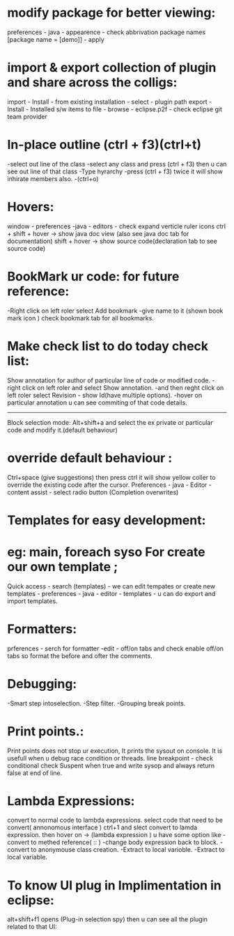 modify package for better viewing:
============
preferences - java - appearence - check abbrivation package names [package name = [demo]] - apply

import & export collection of plugin and share across the colligs:
=======================
import - Install - from existing installation - select - plugin path 
export - Install - Installed s/w items to file - browse - eclipse.p2f - check eclipse git team provider

In-place outline (ctrl + f3)(ctrl+t)
================
-select out line of the class
-select any class and press (ctrl + f3) then u can see out line of that class
-Type hyrarchy
-press (ctrl + f3) twice it will show inhirate members also.
-(ctrl+o)

Hovers:
========
window - preferences -java - editors - check expand verticle ruler icons
ctrl + shift + hover -> show java doc view (also see java doc tab for documentation)
shift + hover -> show source code(declaration tab to see source code)


BookMark ur code: for future reference:
========================================
-Right click on left roler select Add bookmark -give name to it (shown book mark icon ) check bookmark tab for all bookmarks.

Make check list to do today check list:
========================================

Show annotation for author of particular line of code or modified code.
-right click on left roler and select Show annotation.
-and then reght click on  left roler select Revision - show Id(have multiple options).
-hover on particular annotation u can see commiting of that code details.

***
Block selection mode:
Alt+shift+a and select the ex private or particular code and modify it.(default behaviour)

override default behaviour :
===================
Ctrl+space (give suggestions) then press ctrl it will show yellow coller to override the existing code after the cursor.
Preferences - java - Editor - content assist - select radio button (Completion overwrites)

Templates for easy development:
==========================
eg:
 main, foreach syso
For create our own template ;
================
Quick access - search (templates) - we can edit tempates or create new templates - 
preferences - java - editor - templates - u can do export and import templates. 

Formatters:
=============
prferences - serch for formatter -edit - off/on tabs and check enable off/on tabs so format the before and ofter the comments.

Debugging:
===========
-Smart step intoselection.
-Step filter.
-Grouping break points.

Print points.:
===========
 Print points does not stop ur execution, It prints the sysout on console.
 It is usefull when u debug race condition or threads.
 line breakpoint - check conditional check Suspent when true and write sysop and always return false at end of line.
 
 
 Lambda Expressions:
 ====================
 convert to normal code to lambda expressions.
 select code that need to be convert( annonomous interface ) ctrl+1 and slect convert to lamda expression.
 then hover on -> (lambda expression ) u have some option like 
 -convert to methed reference( :: )
 -change body expression back to block.
 -convert to anonymouse class creation.
 -Extract to local varioble.
 -Extract to local variable.
 
 To know UI plug in Implimentation in eclipse:
 ======================
 alt+shift+f1 opens (Plug-in selection spy) then u can see all the plugin related to that UI:
